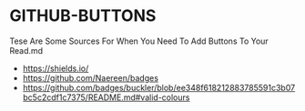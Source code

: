 # GITHUB-BUTTONS
Tese Are Some Sources For When You Need To Add Buttons To Your Read.md
* https://shields.io/
* https://github.com/Naereen/badges
* https://github.com/badges/buckler/blob/ee348f618212883785591c3b07bc5c2cdf1c7375/README.md#valid-colours
